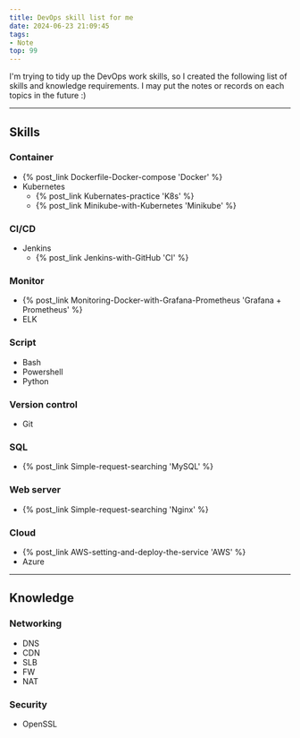 ```yaml
---
title: DevOps skill list for me
date: 2024-06-23 21:09:45
tags: 
- Note
top: 99
---
```

I'm trying to tidy up the DevOps work skills, so I created the following list of skills and knowledge requirements.
I may put the notes or records on each topics in the future :)
<!--more-->

---
## Skills
### Container
- {% post_link Dockerfile-Docker-compose 'Docker' %}
- Kubernetes
    - {% post_link Kubernates-practice 'K8s' %}
    - {% post_link Minikube-with-Kubernetes 'Minikube' %}
### CI/CD
- Jenkins
    - {% post_link Jenkins-with-GitHub 'CI' %}
### Monitor
- {% post_link Monitoring-Docker-with-Grafana-Prometheus 'Grafana + Prometheus' %}
- ELK
### Script
- Bash
- Powershell
- Python
### Version control
- Git
### SQL
- {% post_link Simple-request-searching 'MySQL' %}
### Web server
- {% post_link Simple-request-searching 'Nginx' %}
### Cloud 
- {% post_link AWS-setting-and-deploy-the-service 'AWS' %}
- Azure

---
## Knowledge
### Networking
- DNS
- CDN
- SLB
- FW
- NAT
### Security
- OpenSSL

